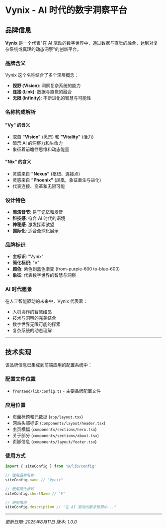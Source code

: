 # Vynix - AI 时代的数字洞察平台

## 品牌信息

**Vynix** 是一个代表"在 AI 驱动的数字世界中，通过数据与直觉的融合，达到对复杂系统或真理的动态洞察"的创新平台。

### 品牌含义

Vynix 这个名称结合了多个深层概念：
- **视野 (Vision)**: 洞察复杂系统的能力
- **连接 (Link)**: 数据与直觉的融合
- **无限 (Infinity)**: 不断进化的智慧与可能性

### 名称构成解析

#### "Vy" 的含义
- 取自 **"Vision"** (愿景) 和 **"Vitality"** (活力)
- 暗示 AI 的洞察力和生命力
- 象征着前瞻性思维和动态能量

#### "Nix" 的含义
- 灵感来自 **"Nexus"** (枢纽、连接点)
- 灵感来自 **"Phoenix"** (凤凰，象征重生与进化)
- 代表连接、变革和无限可能

### 设计特色

- **简洁音节**: 易于记忆和发音
- **科技感**: 符合 AI 时代的语境
- **神秘感**: 激发探索欲望
- **国际化**: 适合全球化展示

### 品牌标识

- **主标识**: "Vynix"
- **简化标识**: "V"
- **颜色**: 紫色到蓝色渐变 (from-purple-600 to-blue-600)
- **象征**: 代表数字世界的智慧与洞察

### AI 时代愿景

在人工智能驱动的未来中，Vynix 代表着：
- 人机协作的智慧结晶
- 技术与洞察的完美结合
- 数字世界无限可能的探索
- 复杂系统的动态理解

---

## 技术实现

该品牌信息已集成到前端应用的配置系统中：

### 配置文件位置
- `frontend/lib/config.ts` - 主要品牌配置文件

### 应用位置
- 页面标题和元数据 (`app/layout.tsx`)
- 网站头部标识 (`components/layout/header.tsx`)
- 主页横幅 (`components/sections/hero.tsx`)
- 关于部分 (`components/sections/about.tsx`)
- 页脚信息 (`components/layout/footer.tsx`)

### 使用方式
```typescript
import { siteConfig } from '@/lib/config'

// 使用品牌名称
siteConfig.name // "Vynix"

// 使用简化标识
siteConfig.shortName // "V"

// 使用描述
siteConfig.description // "在 AI 驱动的数字世界中..."
```

---

*更新日期: 2025年8月11日*
*版本: 1.0.0*
